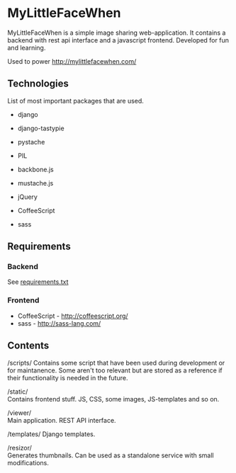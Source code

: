 # MyLittleFaceWhen
MyLittleFaceWhen is a simple image sharing web-application. It contains a 
backend with rest api interface and a javascript frontend. Developed for fun
and learning.

Used to power http://mylittlefacewhen.com/

## Technologies
List of most important packages that are used.

- django
- django-tastypie
- pystache
- PIL

- backbone.js
- mustache.js
- jQuery
- CoffeeScript
- sass

## Requirements

### Backend
See [requirements.txt](requirements.txt)

### Frontend

- CoffeeScript - http://coffeescript.org/
- sass - http://sass-lang.com/

## Contents

/scripts/
            Contains some script that have been used during development or
            for maintanence. Some aren't too relevant but are stored as a
            reference if their functionality is needed in the future.

/static/    
            Contains frontend stuff. JS, CSS, some images, JS-templates and so on.

/viewer/    
            Main application. REST API interface.

/templates/ 
            Django templates.

/resizor/   
            Generates thumbnails. Can be used as a standalone service with
            small modifications.
